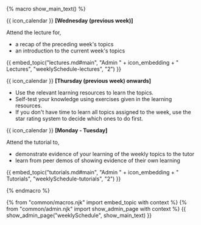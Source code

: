 {% macro show_main_text() %}
<div id="main">

{{ icon_calendar }} **[Wednesday (previous week)]**<br>

Attend the lecture for, 
* a recap of the preceding week's topics
* an introduction to the current week's topics

{{ embed_topic("lectures.md#main", "Admin " + icon_embedding + " Lectures", "weeklySchedule-lectures", "2") }}

<p/>

{{ icon_calendar }} **[Thursday (previous week) onwards]**<br>
 
 * Use the relevant learning resources to learn the topics.
 * Self-test your knowledge using exercises given in the learning resources. 
 * If you don't have time to learn all topics assigned to the week, use the star rating system to decide which ones to do first.

<p/>

{{ icon_calendar }} **[Monday - Tuesday]**<br>
 
Attend the tutorial to,

* demonstrate evidence of your learning of the weekly topics to the tutor
* learn from peer demos of showing evidence of their own learning

{{ embed_topic("tutorials.md#main", "Admin " + icon_embedding + " Tutorials", "weeklySchedule-tutorials", "2") }}


</div>
{% endmacro %}

{% from "common/macros.njk" import embed_topic with context %}
{% from "common/admin.njk" import show_admin_page with context %}
{{ show_admin_page("weeklySchedule", show_main_text) }}
